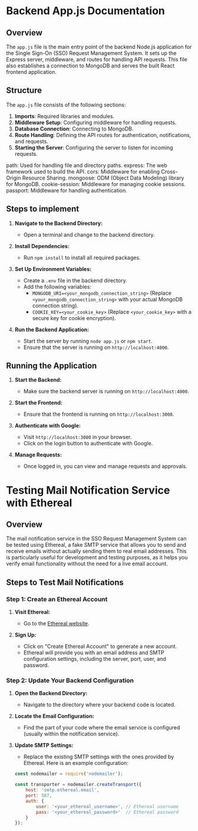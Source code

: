 # Backend App.js Documentation

## Overview

The `app.js` file is the main entry point of the backend Node.js application for the Single Sign-On (SSO) Request Management System. It sets up the Express server, middleware, and routes for handling API requests. This file also establishes a connection to MongoDB and serves the built React frontend application.

## Structure

The `app.js` file consists of the following sections:

1. **Imports**: Required libraries and modules.
2. **Middleware Setup**: Configuring middleware for handling requests.
3. **Database Connection**: Connecting to MongoDB.
4. **Route Handling**: Defining the API routes for authentication, notifications, and requests.
5. **Starting the Server**: Configuring the server to listen for incoming requests.


path: Used for handling file and directory paths.
express: The web framework used to build the API.
cors: Middleware for enabling Cross-Origin Resource Sharing.
mongoose: ODM (Object Data Modeling) library for MongoDB.
cookie-session: Middleware for managing cookie sessions.
passport: Middleware for handling authentication.

## Steps to implement

1. **Navigate to the Backend Directory:**
   - Open a terminal and change to the backend directory.

2. **Install Dependencies:**
   - Run `npm install` to install all required packages.

3. **Set Up Environment Variables:**
   - Create a `.env` file in the backend directory.
   - Add the following variables:
     - `MONGODB_URI=<your_mongodb_connection_string>` (Replace `<your_mongodb_connection_string>` with your actual MongoDB connection string).
     - `COOKIE_KEY=<your_cookie_key>` (Replace `<your_cookie_key>` with a secure key for cookie encryption).

4. **Run the Backend Application:**
   - Start the server by running `node app.js` or `npm start`.
   - Ensure that the server is running on `http://localhost:4000`.

## Running the Application

1. **Start the Backend:**
   - Make sure the backend server is running on `http://localhost:4000`.

2. **Start the Frontend:**
   - Ensure that the frontend is running on `http://localhost:3000`.

3. **Authenticate with Google:**
   - Visit `http://localhost:3000` in your browser.
   - Click on the login button to authenticate with Google.

4. **Manage Requests:**
   - Once logged in, you can view and manage requests and approvals.






# Testing Mail Notification Service with Ethereal

## Overview

The mail notification service in the SSO Request Management System can be tested using Ethereal, a fake SMTP service that allows you to send and receive emails without actually sending them to real email addresses. This is particularly useful for development and testing purposes, as it helps you verify email functionality without the need for a live email account.

## Steps to Test Mail Notifications

### Step 1: Create an Ethereal Account

1. **Visit Ethereal:**
   - Go to the [Ethereal website](https://ethereal.email/).

2. **Sign Up:**
   - Click on "Create Ethereal Account" to generate a new account.
   - Ethereal will provide you with an email address and SMTP configuration settings, including the server, port, user, and password.

### Step 2: Update Your Backend Configuration

1. **Open the Backend Directory:**
   - Navigate to the directory where your backend code is located.

2. **Locate the Email Configuration:**
   - Find the part of your code where the email service is configured (usually within the notification service).

3. **Update SMTP Settings:**
   - Replace the existing SMTP settings with the ones provided by Ethereal. Here is an example configuration:

   ```javascript
   const nodemailer = require('nodemailer');

   const transporter = nodemailer.createTransport({
       host: 'smtp.ethereal.email',
       port: 587,
       auth: {
           user: '<your_ethereal_username>', // Ethereal username
           pass: '<your_ethereal_password>'  // Ethereal password
       }
   });
